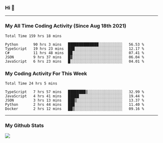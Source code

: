 ### Hi 🙂

---

### My All Time Coding Activity (Since Aug 18th 2021)
<!--START_SECTION:waka-all-->
```text
Total Time 159 hrs 18 mins

Python       90 hrs 3 mins   ██████████████░░░░░░░░░░░   56.53 % 
TypeScript   19 hrs 23 mins  ███░░░░░░░░░░░░░░░░░░░░░░   12.17 % 
C#           11 hrs 48 mins  ██░░░░░░░░░░░░░░░░░░░░░░░   07.41 % 
JSON         9 hrs 37 mins   █▓░░░░░░░░░░░░░░░░░░░░░░░   06.04 % 
JavaScript   6 hrs 23 mins   █░░░░░░░░░░░░░░░░░░░░░░░░   04.01 % 
```
<!--END_SECTION:waka-all-->

### My Coding Activity For This Week
<!--START_SECTION:waka-week-->
```text
Total Time 24 hrs 5 mins

TypeScript   7 hrs 57 mins   ████████▒░░░░░░░░░░░░░░░░   32.99 % 
JavaScript   4 hrs 41 mins   █████░░░░░░░░░░░░░░░░░░░░   19.44 % 
JSON         3 hrs 13 mins   ███▒░░░░░░░░░░░░░░░░░░░░░   13.37 % 
Python       2 hrs 44 mins   ███░░░░░░░░░░░░░░░░░░░░░░   11.40 % 
Docker       2 hrs 12 mins   ██▒░░░░░░░░░░░░░░░░░░░░░░   09.16 % 
```
<!--END_SECTION:waka-week-->

---

### My Github Stats
[![](https://github-readme-stats.vercel.app/api?username=eroxl&count_private=true&show_icons=true&include_all_commits=true&theme=onedark)](https://github.com/Eroxl)

